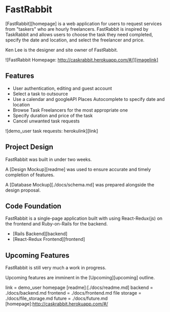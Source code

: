 # FastRabbit

[FastRabbit][homepage] is a web application for users to request services from "taskers" who are hourly freelancers. FastRabbit is inspired by TaskRabbit and allows users to choose the task they need completed, specify the date and location, and select the freelancer and price.

Ken Lee is the designer and site owner of FastRabbit.

![FastRabbit Homepage: http://caskrabbit.herokuapp.com/#/][imagelink]

## Features

- User authentication, editing and guest account
- Select a task to outsource
- Use a calendar and googleAPI Places Autocomplete to specify date and location
- Browse Task Freelancers for the most appropriate one
- Specify duration and price of the task
- Cancel unwanted task requests


![demo_user task requests: herokulink][link]

## Project Design

FastRabbit was built in under two weeks.

A [Design Mockup][readme] was used to ensure accurate and timely completion of features.

A [Database Mockup][./docs/schema.md] was prepared alongside the design proposal.

## Code Foundation

FastRabbit is a single-page application built with using React-Redux(js) on the frontend and Ruby-on-Rails for the backend. 

- [Rails Backend][backend]
- [React-Redux Frontend][frontend]

## Upcoming Features

FastRabbit is still very much a work in progress.  

Upcoming features are imminent in the [Upcoming][upcoming] outline.

[imagelink]:http://res.cloudinary.com/dsaxhw9ii/image/upload/v1485130075/front-page_ecqngt.png
link = demo_user homepage
[readme]:[./docs/readme.md]
backend = ./docs/backend.md
frontend = ./docs/frontend.md
file storage = ./docs/file_storage.md
future = ./docs/future.md
[homepage]:http://caskrabbit.herokuapp.com/#/
